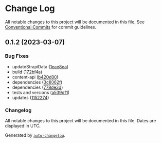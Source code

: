# Change Log

All notable changes to this project will be documented in this file.
See [Conventional Commits](https://conventionalcommits.org) for commit guidelines.

## 0.1.2 (2023-03-07)


### Bug Fixes

*  updateStrapiData ([1eae8ea](https://github.com/SGFGOV/medusa-strapi-repo/commit/1eae8ea05709b60884dccb24fe3f8665f1638d17))
* build ([172bf4a](https://github.com/SGFGOV/medusa-strapi-repo/commit/172bf4adfb02e739aafc1165d4f80e949b85c63f))
* content-api ([b420d00](https://github.com/SGFGOV/medusa-strapi-repo/commit/b420d009f1a745e3019b019782a321e110ba2928))
* dependencies ([3c8062f](https://github.com/SGFGOV/medusa-strapi-repo/commit/3c8062fb459ad3d7e2106bbc6bca80375fa54452))
* dependencies ([778de3d](https://github.com/SGFGOV/medusa-strapi-repo/commit/778de3d295ff6fcf523ea23a833906d1dfbdc745))
* tests and versions ([a539df1](https://github.com/SGFGOV/medusa-strapi-repo/commit/a539df182f18795bb48d915506253cfc56822113))
* updates ([1152274](https://github.com/SGFGOV/medusa-strapi-repo/commit/1152274f7f68d6084ace059b3143aea6824b5df7))





### Changelog

All notable changes to this project will be documented in this file. Dates are displayed in UTC.

Generated by [`auto-changelog`](https://github.com/CookPete/auto-changelog).
